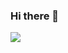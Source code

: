 ### Hi there 👋

<!--
**masmarmehdi/masmarmehdi** is a ✨ _special_ ✨ repository because its `README.md` (this file) appears on your GitHub profile.

Here are some ideas to get you started:

- 🔭 I’m currently working on ...
- 🌱 I’m currently learning ...
- 👯 I’m looking to collaborate on ...
- 🤔 I’m looking for help with ...
- 💬 Ask me about ...
- 📫 How to reach me: ...
- 😄 Pronouns: ...
- ⚡ Fun fact: ...
-->
<img src="github-readme-stats.vercel.app/api?username=masmarmehdi&&show_icons=true&title_color=ffffff&icon_color=bb2acf&text_color=daf7dc&bg_color=151515">
